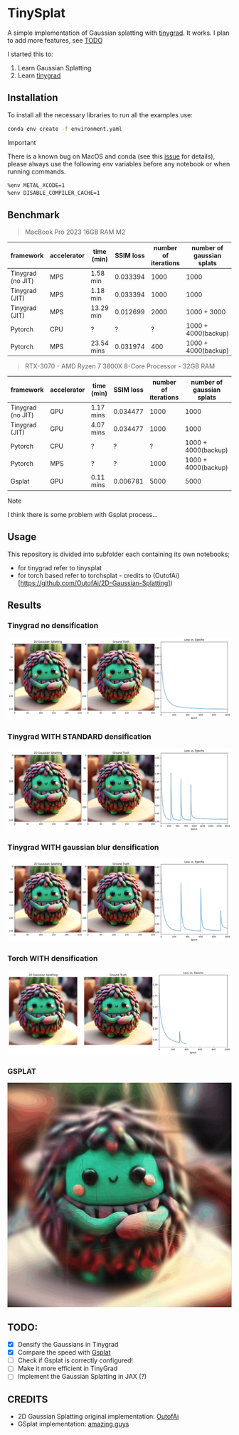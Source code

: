 # TinySplat

A simple implementation of Gaussian splatting with [tinygrad](https://github.com/tinygrad/tinygrad). It works. I plan to add more features, see [TODO](#todo)

I started this to:

1. Learn Gaussian Splatting
2. Learn [tinygrad](https://docs.tinygrad.org/)

## Installation

To install all the necessary libraries to run all the examples use:

```bash
conda env create -f environment.yaml
```

> [!IMPORTANT]  
> There is a known bug on MacOS and conda (see this [issue](https://github.com/tinygrad/tinygrad/issues/2226) for details), please always use the following env variables before any notebook or when running commands.
>```bash
>%env METAL_XCODE=1
>%env DISABLE_COMPILER_CACHE=1
>```

## Benchmark

> MacBook Pro 2023 16GB RAM M2

| framework          | accelerator | time (min) | SSIM loss | number of iterations  | number of gaussian splats |
|--------------------|-------------|------------|-----------|-----------------------|---------------------------|
| Tinygrad (no JIT)  | MPS         | 1.58 min   | 0.033394  | 1000                  | 1000                      |
| Tinygrad (JIT)     | MPS         | 1.18 min   | 0.033394  | 1000                  | 1000                      |
| Tinygrad (JIT)     | MPS         | 13.29 min  | 0.012699  | 2000                  | 1000 + 3000               |
| Pytorch            | CPU         | ?          | ?         |  ?                    | 1000 + 4000(backup)       |
| Pytorch            | MPS         | 23.54 mins | 0.031974  | 400                   | 1000 + 4000(backup)       |

> RTX-3070 - AMD Ryzen 7 3800X 8-Core Processor - 32GB RAM

| framework          | accelerator | time (min) | SSIM loss | number of iterations  | number of gaussian splats |
|--------------------|-------------|------------|-----------|-----------------------|---------------------------|
| Tinygrad (no JIT)  | GPU         | 1.17 mins  | 0.034477  | 1000                  | 1000                      |
| Tinygrad (JIT)     | GPU         | 4.07 mins  | 0.034477  | 1000                  | 1000                      |
| Pytorch            | CPU         | ?          | ?         |  ?                    | 1000 + 4000(backup)       |
| Pytorch            | MPS         | ?          | ?         | 1000                  | 1000 + 4000(backup)       |
| Gsplat             | GPU         | 0.11 mins  | 0.006781  | 5000                  | 5000                      |

> [!NOTE]  
> I think there is some problem with Gsplat process...

## Usage

This repository is divided into subfolder each containing its own notebooks;

- for tinygrad refer to tinysplat
- for torch based refer to torchsplat - credits to (OutofAi)[https://github.com/OutofAi/2D-Gaussian-Splatting])

## Results

### Tinygrad no densification

![](./assets/output_tinygrad_no_densification.png)

### Tinygrad WITH STANDARD densification

![](./assets/outout_tinygrad_densified_2001_epochs.png)

### Tinygrad WITH gaussian blur densification

![](./assets/output_tinygrad_densification_gaussian_blur.png)

### Torch WITH densification

![](./assets/output_torch_densified_400_epochs.png)

### GSPLAT

![](./assets/output_gsplat.png)

## TODO:

- [X] Densify the Gaussians in Tinygrad
- [X] Compare the speed with [Gsplat](https://docs.gsplat.studio/main/examples/image.html)
- [ ] Check if Gsplat is correctly configured!
- [ ] Make it more efficient in TinyGrad
- [ ] Implement the Gaussian Splatting in JAX (?)

## CREDITS

- 2D Gaussian Splatting original implementation: [OutofAi](https://github.com/OutofAi/2D-Gaussian-Splatting)
- GSplat implementation: [amazing guys](https://github.com/nerfstudio-project/gsplat)
